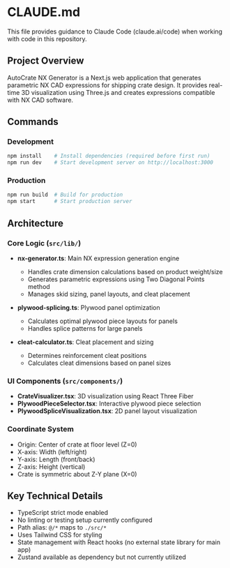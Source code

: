 # CLAUDE.md

This file provides guidance to Claude Code (claude.ai/code) when working with code in this repository.

## Project Overview

AutoCrate NX Generator is a Next.js web application that generates parametric NX CAD expressions for shipping crate design. It provides real-time 3D visualization using Three.js and creates expressions compatible with NX CAD software.

## Commands

### Development
```bash
npm install    # Install dependencies (required before first run)
npm run dev    # Start development server on http://localhost:3000
```

### Production
```bash
npm run build  # Build for production
npm start      # Start production server
```

## Architecture

### Core Logic (`src/lib/`)
- **nx-generator.ts**: Main NX expression generation engine
  - Handles crate dimension calculations based on product weight/size
  - Generates parametric expressions using Two Diagonal Points method
  - Manages skid sizing, panel layouts, and cleat placement

- **plywood-splicing.ts**: Plywood panel optimization
  - Calculates optimal plywood piece layouts for panels
  - Handles splice patterns for large panels

- **cleat-calculator.ts**: Cleat placement and sizing
  - Determines reinforcement cleat positions
  - Calculates cleat dimensions based on panel sizes

### UI Components (`src/components/`)
- **CrateVisualizer.tsx**: 3D visualization using React Three Fiber
- **PlywoodPieceSelector.tsx**: Interactive plywood piece selection
- **PlywoodSpliceVisualization.tsx**: 2D panel layout visualization

### Coordinate System
- Origin: Center of crate at floor level (Z=0)
- X-axis: Width (left/right)
- Y-axis: Length (front/back)
- Z-axis: Height (vertical)
- Crate is symmetric about Z-Y plane (X=0)

## Key Technical Details

- TypeScript strict mode enabled
- No linting or testing setup currently configured
- Path alias: `@/*` maps to `./src/*`
- Uses Tailwind CSS for styling
- State management with React hooks (no external state library for main app)
- Zustand available as dependency but not currently utilized